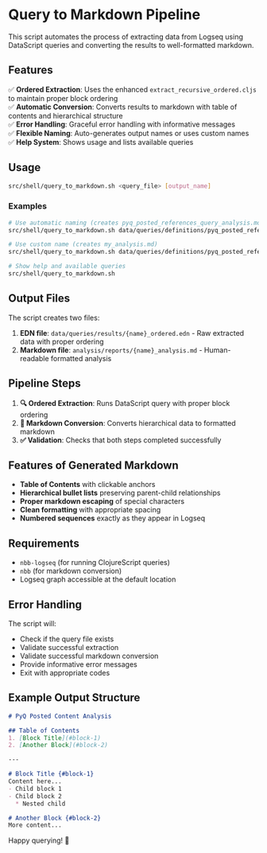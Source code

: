 # Query to Markdown Pipeline

This script automates the process of extracting data from Logseq using DataScript queries and converting the results to well-formatted markdown.

## Features

✅ **Ordered Extraction**: Uses the enhanced `extract_recursive_ordered.cljs` to maintain proper block ordering  
✅ **Automatic Conversion**: Converts results to markdown with table of contents and hierarchical structure  
✅ **Error Handling**: Graceful error handling with informative messages  
✅ **Flexible Naming**: Auto-generates output names or uses custom names  
✅ **Help System**: Shows usage and lists available queries  

## Usage

```bash
src/shell/query_to_markdown.sh <query_file> [output_name]
```

### Examples

```bash
# Use automatic naming (creates pyq_posted_references_query_analysis.md)
src/shell/query_to_markdown.sh data/queries/definitions/pyq_posted_references_query.edn

# Use custom name (creates my_analysis.md)
src/shell/query_to_markdown.sh data/queries/definitions/pyq_posted_references_query.edn my_analysis

# Show help and available queries
src/shell/query_to_markdown.sh
```

## Output Files

The script creates two files:

1. **EDN file**: `data/queries/results/{name}_ordered.edn` - Raw extracted data with proper ordering
2. **Markdown file**: `analysis/reports/{name}_analysis.md` - Human-readable formatted analysis

## Pipeline Steps

1. **🔍 Ordered Extraction**: Runs DataScript query with proper block ordering
2. **📝 Markdown Conversion**: Converts hierarchical data to formatted markdown
3. **✅ Validation**: Checks that both steps completed successfully

## Features of Generated Markdown

- **Table of Contents** with clickable anchors
- **Hierarchical bullet lists** preserving parent-child relationships  
- **Proper markdown escaping** of special characters
- **Clean formatting** with appropriate spacing
- **Numbered sequences** exactly as they appear in Logseq

## Requirements

- `nbb-logseq` (for running ClojureScript queries)
- `nbb` (for markdown conversion)
- Logseq graph accessible at the default location

## Error Handling

The script will:
- Check if the query file exists
- Validate successful extraction
- Validate successful markdown conversion
- Provide informative error messages
- Exit with appropriate codes

## Example Output Structure

```markdown
# PyQ Posted Content Analysis

## Table of Contents
1. [Block Title](#block-1)
2. [Another Block](#block-2)

---

# Block Title {#block-1}
Content here...
- Child block 1
- Child block 2
  * Nested child

# Another Block {#block-2}
More content...
```

Happy querying! 🚀 